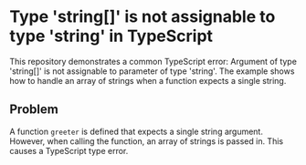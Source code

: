 # Type 'string[]' is not assignable to type 'string' in TypeScript
This repository demonstrates a common TypeScript error: Argument of type 'string[]' is not assignable to parameter of type 'string'.  The example shows how to handle an array of strings when a function expects a single string.

## Problem

A function `greeter` is defined that expects a single string argument.  However, when calling the function, an array of strings is passed in. This causes a TypeScript type error.